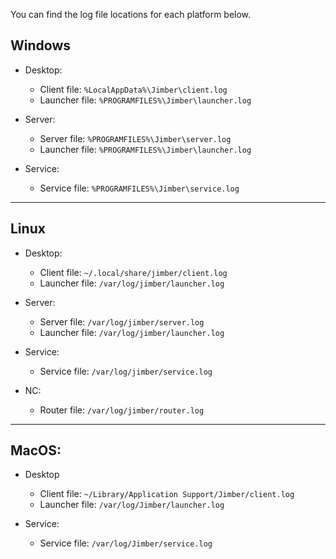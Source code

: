 You can find the log file locations for each platform below. 

##  Windows
  - Desktop:
    - Client file: `%LocalAppData%\Jimber\client.log`
    - Launcher file: `%PROGRAMFILES%\Jimber\launcher.log`
    <!-- - Debug file (Launcher, Client): `%PROGRAMFILES%\Jimber\debug.log` -->

  - Server:
    - Server file:  `%PROGRAMFILES%\Jimber\server.log`
    - Launcher file: `%PROGRAMFILES%\Jimber\launcher.log`
    <!-- - Debug file (Server + Launcher): `%PROGRAMFILES%\Jimber\debug.log` -->
    
  - Service:
    - Service file: `%PROGRAMFILES%\Jimber\service.log`
    <!-- - Debug file : `%PROGRAMFILES%\Jimber\debug.log` -->
---
## Linux
   - Desktop:
     - Client file: `~/.local/share/jimber/client.log`
     - Launcher file: `/var/log/jimber/launcher.log`
     <!-- - Debug file (Launcher, Client):: `/var/log/jimber/debug.log` -->

  - Server:
    - Server file:  `/var/log/jimber/server.log`
    - Launcher file: `/var/log/jimber/launcher.log`
    <!-- - Debug file (Server, Launcher): `/var/log/jimber/debug.log` -->

  - Service:
    - Service file: `/var/log/jimber/service.log`
    <!-- - Debug file: `/var/log/jimber/debug.log` -->
    
  - NC:
    -  Router file: `/var/log/jimber/router.log`
    <!-- -  Debug file: `/var/log/jimber/debug.log` -->
---
##  MacOS:
  -  Desktop
     - Client file: `~/Library/Application Support/Jimber/client.log`
     - Launcher file: `/var/log/Jimber/launcher.log`
     <!-- - Debug file (Launcher, Client): `/var/log/Jimber/debug.log` -->
     
  - Service:
    - Service file: `/var/log/Jimber/service.log`
    <!-- - Debug file: `/var/log/Jimber/debug.log` -->

